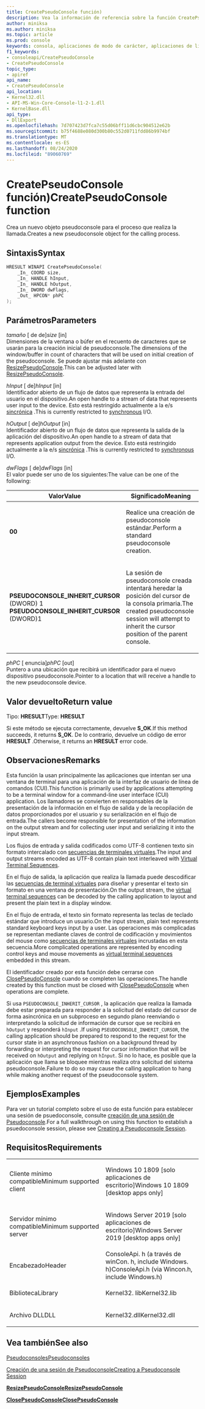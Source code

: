 ```yaml
---
title: CreatePseudoConsole función)
description: Vea la información de referencia sobre la función CreatePseudoConsole, que asigna un nuevo pseudoconsole para el proceso de llamada.
author: miniksa
ms.author: miniksa
ms.topic: article
ms.prod: console
keywords: consola, aplicaciones de modo de carácter, aplicaciones de línea de comandos, aplicaciones de terminal, API de consola, conpty, pseudoconsole
f1_keywords:
- consoleapi/CreatePseudoConsole
- CreatePseudoConsole
topic_type:
- apiref
api_name:
- CreatePseudoConsole
api_location:
- Kernel32.dll
- API-MS-Win-Core-Console-l1-2-1.dll
- KernelBase.dll
api_type:
- DllExport
ms.openlocfilehash: 7d707423d7fca7c55d06bff11d6cbc904512e62b
ms.sourcegitcommit: b75f4688e080d300b80c552d0711fdd86b9974bf
ms.translationtype: MT
ms.contentlocale: es-ES
ms.lasthandoff: 08/24/2020
ms.locfileid: "89060769"
---
```

# <a name="createpseudoconsole-function"></a><span data-ttu-id="14305-104">CreatePseudoConsole función)</span><span class="sxs-lookup"><span data-stu-id="14305-104">CreatePseudoConsole function</span></span>


<span data-ttu-id="14305-105">Crea un nuevo objeto pseudoconsole para el proceso que realiza la llamada.</span><span class="sxs-lookup"><span data-stu-id="14305-105">Creates a new pseudoconsole object for the calling process.</span></span>

<a name="syntax"></a><span data-ttu-id="14305-106">Sintaxis</span><span class="sxs-lookup"><span data-stu-id="14305-106">Syntax</span></span>
------

```C
HRESULT WINAPI CreatePseudoConsole(
    _In_ COORD size,
    _In_ HANDLE hInput,
    _In_ HANDLE hOutput,
    _In_ DWORD dwFlags,
    _Out_ HPCON* phPC
);
```

<a name="parameters"></a><span data-ttu-id="14305-107">Parámetros</span><span class="sxs-lookup"><span data-stu-id="14305-107">Parameters</span></span>
----------

<span data-ttu-id="14305-108">*tamaño* \[ de de\]</span><span class="sxs-lookup"><span data-stu-id="14305-108">*size* \[in\]</span></span>  
<span data-ttu-id="14305-109">Dimensiones de la ventana o búfer en el recuento de caracteres que se usarán para la creación inicial de pseudoconsole.</span><span class="sxs-lookup"><span data-stu-id="14305-109">The dimensions of the window/buffer in count of characters that will be used on initial creation of the pseudoconsole.</span></span> <span data-ttu-id="14305-110">Se puede ajustar más adelante con [ResizePseudoConsole](resizepseudoconsole.md).</span><span class="sxs-lookup"><span data-stu-id="14305-110">This can be adjusted later with [ResizePseudoConsole](resizepseudoconsole.md).</span></span>

<span data-ttu-id="14305-111">*hInput* \[ de\]</span><span class="sxs-lookup"><span data-stu-id="14305-111">*hInput* \[in\]</span></span>  
<span data-ttu-id="14305-112">Identificador abierto de un flujo de datos que representa la entrada del usuario en el dispositivo.</span><span class="sxs-lookup"><span data-stu-id="14305-112">An open handle to a stream of data that represents user input to the device.</span></span> <span data-ttu-id="14305-113">Esto está restringido actualmente a la e/s [sincrónica](https://docs.microsoft.com/windows/desktop/Sync/synchronization-and-overlapped-input-and-output) .</span><span class="sxs-lookup"><span data-stu-id="14305-113">This is currently restricted to [synchronous](https://docs.microsoft.com/windows/desktop/Sync/synchronization-and-overlapped-input-and-output) I/O.</span></span>

<span data-ttu-id="14305-114">*hOutput* \[ de\]</span><span class="sxs-lookup"><span data-stu-id="14305-114">*hOutput* \[in\]</span></span>  
<span data-ttu-id="14305-115">Identificador abierto de un flujo de datos que representa la salida de la aplicación del dispositivo.</span><span class="sxs-lookup"><span data-stu-id="14305-115">An open handle to a stream of data that represents application output from the device.</span></span> <span data-ttu-id="14305-116">Esto está restringido actualmente a la e/s [sincrónica](https://docs.microsoft.com/windows/desktop/Sync/synchronization-and-overlapped-input-and-output) .</span><span class="sxs-lookup"><span data-stu-id="14305-116">This is currently restricted to [synchronous](https://docs.microsoft.com/windows/desktop/Sync/synchronization-and-overlapped-input-and-output) I/O.</span></span>

<span data-ttu-id="14305-117">*dwFlags* \[ de\]</span><span class="sxs-lookup"><span data-stu-id="14305-117">*dwFlags* \[in\]</span></span>  
<span data-ttu-id="14305-118">El valor puede ser uno de los siguientes:</span><span class="sxs-lookup"><span data-stu-id="14305-118">The value can be one of the following:</span></span>
<table>
<colgroup>
<col width="50%" />
<col width="50%" />
</colgroup>
<thead>
<tr class="header">
<th><span data-ttu-id="14305-119">Valor</span><span class="sxs-lookup"><span data-stu-id="14305-119">Value</span></span></th>
<th><span data-ttu-id="14305-120">Significado</span><span class="sxs-lookup"><span data-stu-id="14305-120">Meaning</span></span></th>
</tr>
</thead>
<tbody>
<tr class="odd">
<td><span data-ttu-id="14305-121"><strong>0</strong></span><span class="sxs-lookup"><span data-stu-id="14305-121"><strong>0</strong></span></span></td>
<td><p><span data-ttu-id="14305-122">Realice una creación de pseudoconsole estándar.</span><span class="sxs-lookup"><span data-stu-id="14305-122">Perform a standard pseudoconsole creation.</span></span></p></td>
</tr>
<tr class="even">
<td><span data-ttu-id="14305-123"><span id="PSEUDOCONSOLE_INHERIT_CURSOR"></span><span id="pseudoconsole_inherit_cursor"></span>
<strong>PSEUDOCONSOLE_INHERIT_CURSOR</strong> (DWORD) 1</span><span class="sxs-lookup"><span data-stu-id="14305-123"><span id="PSEUDOCONSOLE_INHERIT_CURSOR"></span><span id="pseudoconsole_inherit_cursor"></span>
<strong>PSEUDOCONSOLE_INHERIT_CURSOR</strong> (DWORD)1</span></span></td>
<td><p><span data-ttu-id="14305-124">La sesión de pseudoconsole creada intentará heredar la posición del cursor de la consola primaria.</span><span class="sxs-lookup"><span data-stu-id="14305-124">The created pseudoconsole session will attempt to inherit the cursor position of the parent console.</span></span></p></td>
</tr>
</tbody>
</table>

<span data-ttu-id="14305-125">*phPC* \[ enuncia\]</span><span class="sxs-lookup"><span data-stu-id="14305-125">*phPC* \[out\]</span></span>  
<span data-ttu-id="14305-126">Puntero a una ubicación que recibirá un identificador para el nuevo dispositivo pseudoconsole.</span><span class="sxs-lookup"><span data-stu-id="14305-126">Pointer to a location that will receive a handle to the new pseudoconsole device.</span></span>

<a name="return-value"></a><span data-ttu-id="14305-127">Valor devuelto</span><span class="sxs-lookup"><span data-stu-id="14305-127">Return value</span></span>
------------

<span data-ttu-id="14305-128">Tipo: **HRESULT**</span><span class="sxs-lookup"><span data-stu-id="14305-128">Type: **HRESULT**</span></span>

<span data-ttu-id="14305-129">Si este método se ejecuta correctamente, devuelve **S_OK**.</span><span class="sxs-lookup"><span data-stu-id="14305-129">If this method succeeds, it returns **S_OK**.</span></span> <span data-ttu-id="14305-130">De lo contrario, devuelve un código de error **HRESULT** .</span><span class="sxs-lookup"><span data-stu-id="14305-130">Otherwise, it returns an **HRESULT** error code.</span></span>

<a name="remarks"></a><span data-ttu-id="14305-131">Observaciones</span><span class="sxs-lookup"><span data-stu-id="14305-131">Remarks</span></span>
-------

<span data-ttu-id="14305-132">Esta función la usan principalmente las aplicaciones que intentan ser una ventana de terminal para una aplicación de la interfaz de usuario de línea de comandos (CUI).</span><span class="sxs-lookup"><span data-stu-id="14305-132">This function is primarily used by applications attempting to be a terminal window for a command-line user interface (CUI) application.</span></span> <span data-ttu-id="14305-133">Los llamadores se convierten en responsables de la presentación de la información en el flujo de salida y de la recopilación de datos proporcionados por el usuario y su serialización en el flujo de entrada.</span><span class="sxs-lookup"><span data-stu-id="14305-133">The callers become responsible for presentation of the information on the output stream and for collecting user input and serializing it into the input stream.</span></span>

<span data-ttu-id="14305-134">Los flujos de entrada y salida codificados como UTF-8 contienen texto sin formato intercalado con [secuencias de terminales virtuales](console-virtual-terminal-sequences.md).</span><span class="sxs-lookup"><span data-stu-id="14305-134">The input and output streams encoded as UTF-8 contain plain text interleaved with [Virtual Terminal Sequences](console-virtual-terminal-sequences.md).</span></span> 

<span data-ttu-id="14305-135">En el flujo de salida, la aplicación que realiza la llamada puede descodificar las [secuencias de terminal virtuales](console-virtual-terminal-sequences.md) para diseñar y presentar el texto sin formato en una ventana de presentación.</span><span class="sxs-lookup"><span data-stu-id="14305-135">On the output stream, the [virtual terminal sequences](console-virtual-terminal-sequences.md) can be decoded by the calling application to layout and present the plain text in a display window.</span></span> 

<span data-ttu-id="14305-136">En el flujo de entrada, el texto sin formato representa las teclas de teclado estándar que introduce un usuario.</span><span class="sxs-lookup"><span data-stu-id="14305-136">On the input stream, plain text represents standard keyboard keys input by a user.</span></span> <span data-ttu-id="14305-137">Las operaciones más complicadas se representan mediante claves de control de codificación y movimientos del mouse como [secuencias de terminales virtuales](console-virtual-terminal-sequences.md) incrustadas en esta secuencia.</span><span class="sxs-lookup"><span data-stu-id="14305-137">More complicated operations are represented by encoding control keys and mouse movements as [virtual terminal sequences](console-virtual-terminal-sequences.md) embedded in this stream.</span></span>

<span data-ttu-id="14305-138">El identificador creado por esta función debe cerrarse con [ClosePseudoConsole](closepseudoconsole.md) cuando se completen las operaciones.</span><span class="sxs-lookup"><span data-stu-id="14305-138">The handle created by this function must be closed with [ClosePseudoConsole](closepseudoconsole.md) when operations are complete.</span></span>

<span data-ttu-id="14305-139">Si usa `PSEUDOCONSOLE_INHERIT_CURSOR` , la aplicación que realiza la llamada debe estar preparada para responder a la solicitud del estado del cursor de forma asincrónica en un subproceso en segundo plano reenviando o interpretando la solicitud de información de cursor que se recibirá en `hOutput` y responderá `hInput` .</span><span class="sxs-lookup"><span data-stu-id="14305-139">If using `PSEUDOCONSOLE_INHERIT_CURSOR`, the calling application should be prepared to respond to the request for the cursor state in an asynchronous fashion on a background thread by forwarding or interpreting the request for cursor information that will be received on `hOutput` and replying on `hInput`.</span></span> <span data-ttu-id="14305-140">Si no lo hace, es posible que la aplicación que llama se bloquee mientras realiza otra solicitud del sistema pseudoconsole.</span><span class="sxs-lookup"><span data-stu-id="14305-140">Failure to do so may cause the calling application to hang while making another request of the pseudoconsole system.</span></span>

<a name="examples"></a><span data-ttu-id="14305-141">Ejemplos</span><span class="sxs-lookup"><span data-stu-id="14305-141">Examples</span></span>
--------

<span data-ttu-id="14305-142">Para ver un tutorial completo sobre el uso de esta función para establecer una sesión de psuedoconsole, consulte [creación de una sesión de Pseudoconsole](creating-a-pseudoconsole-session.md).</span><span class="sxs-lookup"><span data-stu-id="14305-142">For a full walkthrough on using this function to establish a psuedoconsole session, please see [Creating a Pseudoconsole Session](creating-a-pseudoconsole-session.md).</span></span>

<a name="requirements"></a><span data-ttu-id="14305-143">Requisitos</span><span class="sxs-lookup"><span data-stu-id="14305-143">Requirements</span></span>
------------

<table>
<colgroup>
<col width="50%" />
<col width="50%" />
</colgroup>
<tbody>
<tr class="odd">
<td><p><span data-ttu-id="14305-144">Cliente mínimo compatible</span><span class="sxs-lookup"><span data-stu-id="14305-144">Minimum supported client</span></span></p></td>
<td><p><span data-ttu-id="14305-145">Windows 10 1809 [solo aplicaciones de escritorio]</span><span class="sxs-lookup"><span data-stu-id="14305-145">Windows 10 1809 [desktop apps only]</span></span></p></td>
</tr>
<tr class="even">
<td><p><span data-ttu-id="14305-146">Servidor mínimo compatible</span><span class="sxs-lookup"><span data-stu-id="14305-146">Minimum supported server</span></span></p></td>
<td><p><span data-ttu-id="14305-147">Windows Server 2019 [solo aplicaciones de escritorio]</span><span class="sxs-lookup"><span data-stu-id="14305-147">Windows Server 2019 [desktop apps only]</span></span></p></td>
</tr>
<tr class="odd">
<td><p><span data-ttu-id="14305-148">Encabezado</span><span class="sxs-lookup"><span data-stu-id="14305-148">Header</span></span></p></td>
<td><span data-ttu-id="14305-149">ConsoleApi. h (a través de winCon. h, include Windows. h)</span><span class="sxs-lookup"><span data-stu-id="14305-149">ConsoleApi.h (via Wincon.h, include Windows.h)</span></span></td>
</tr>
<tr class="even">
<td><p><span data-ttu-id="14305-150">Biblioteca</span><span class="sxs-lookup"><span data-stu-id="14305-150">Library</span></span></p></td>
<td><span data-ttu-id="14305-151">Kernel32. lib</span><span class="sxs-lookup"><span data-stu-id="14305-151">Kernel32.lib</span></span></td>
</tr>
<tr class="odd">
<td><p><span data-ttu-id="14305-152">Archivo DLL</span><span class="sxs-lookup"><span data-stu-id="14305-152">DLL</span></span></p></td>
<td><span data-ttu-id="14305-153">Kernel32.dll</span><span class="sxs-lookup"><span data-stu-id="14305-153">Kernel32.dll</span></span></td>
</tr>
<tr class="even">
</tr>
<tr class="odd">
</tr>
<tr class="even">
</tr>
</tbody>
</table>

## <a name="span-idsee_alsospansee-also"></a><span data-ttu-id="14305-154"><span id="see_also"></span>Vea también</span><span class="sxs-lookup"><span data-stu-id="14305-154"><span id="see_also"></span>See also</span></span>


[<span data-ttu-id="14305-155">Pseudoconsoles</span><span class="sxs-lookup"><span data-stu-id="14305-155">Pseudoconsoles</span></span>](pseudoconsoles.md)

[<span data-ttu-id="14305-156">Creación de una sesión de Pseudoconsole</span><span class="sxs-lookup"><span data-stu-id="14305-156">Creating a Pseudoconsole Session</span></span>](creating-a-pseudoconsole-session.md)

[<span data-ttu-id="14305-157">**ResizePseudoConsole**</span><span class="sxs-lookup"><span data-stu-id="14305-157">**ResizePseudoConsole**</span></span>](resizepseudoconsole.md)

[<span data-ttu-id="14305-158">**ClosePseudoConsole**</span><span class="sxs-lookup"><span data-stu-id="14305-158">**ClosePseudoConsole**</span></span>](closepseudoconsole.md)
